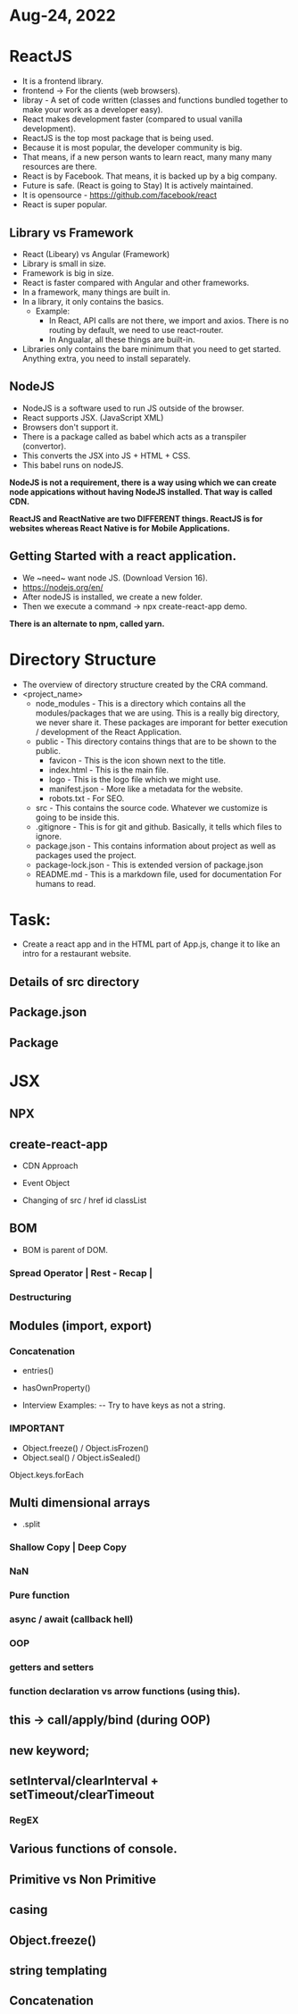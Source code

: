 # Aug-24, 2022

# ReactJS
- It is a frontend library.
- frontend -> For the clients (web browsers).
- libray - A set of code written (classes and functions bundled together to make your work as a developer easy).
- React makes development faster (compared to usual vanilla development).
- ReactJS is the top most package that is being used.
- Because it is most popular, the developer community is big.
- That means, if a new person wants to learn react, many many many resources are there.
- React is by Facebook. That means, it is backed up by a big company.
- Future is safe. (React is going to Stay) It is actively maintained.
- It is opensource - https://github.com/facebook/react
- React is super popular.


## Library vs Framework
- React (Libeary) vs Angular (Framework)
- Library is small in size.
- Framework is big in size.
- React is faster compared with Angular and other frameworks.
- In a framework, many things are built in.
- In a library, it only contains the basics.
  - Example:
    - In React, API calls are not there, we import and axios. There is no routing by default, we need to use react-router.
    - In Angualar, all these things are built-in.
- Libraries only contains the bare minimum that you need to get started. Anything extra, you need to install separately.

## NodeJS
- NodeJS is a software used to run JS outside of the browser.
- React supports JSX. (JavaScript XML)
- Browsers don't support it.
- There is a package called as babel which acts as a transpiler (convertor).
- This converts the JSX into JS + HTML + CSS.
- This babel runs on nodeJS.

**NodeJS is not a requirement, there is a way using which we can create node appications without having NodeJS installed. That way is called CDN.**

**ReactJS and ReactNative are two DIFFERENT things. ReactJS is for websites whereas React Native is for Mobile Applications.**

## Getting Started with a react application.
- We ~need~ want node JS. (Download Version 16).
- https://nodejs.org/en/
- After nodeJS is installed, we create a new folder.
- Then we execute a command -> npx create-react-app demo.

**There is an alternate to npm, called yarn.**

# Directory Structure
- The overview of directory structure created by the CRA command.
- <project_name>
  - node_modules - This is a directory which contains all the modules/packages that we are using. This is a really big directory, we never share it. These packages are imporant for better execution / development of the React Application.
  - public - This directory contains things that are to be shown to the public.
    - favicon - This is the icon shown next to the title.
    - index.html - This is the main file.
    - logo - This is the logo file which we might use.
    - manifest.json - More like a metadata for the website.
    - robots.txt - For SEO.
  - src - This contains the source code. Whatever we customize is going to be inside this.
  - .gitignore - This is for git and github. Basically, it tells which files to ignore.
  - package.json - This contains information about project as well as packages used the project.
  - package-lock.json - This is extended version of package.json
  - README.md - This is a markdown file, used for documentation  For humans to read.

# Task:
- Create a react app and in the HTML part of App.js, change it to like an intro for a restaurant website.



## Details of src directory


## Package.json

## Package


# JSX



## NPX

## create-react-app



- CDN Approach

- Event Object



- Changing of
src / href
id
classList




## BOM
- BOM is parent of DOM.

### Spread Operator | Rest - Recap | 


### Destructuring

## Modules (import, export)
### Concatenation














- entries()
- hasOwnProperty()



- Interview Examples:
-- Try to have keys as not a string.


### IMPORTANT
- Object.freeze() / Object.isFrozen()
- Object.seal() / Object.isSealed()

Object.keys.forEach


## Multi dimensional arrays 

- <String>.split
### Shallow Copy | Deep Copy

### NaN

### Pure function

### async / await (callback hell)

### OOP
### getters and setters
### function declaration vs arrow functions (using this).
## this -> call/apply/bind (during OOP)
## new keyword;

## setInterval/clearInterval + setTimeout/clearTimeout

### RegEX
## Various functions of console.

## Primitive vs Non Primitive

## casing
## Object.freeze()
## string templating
## Concatenation
